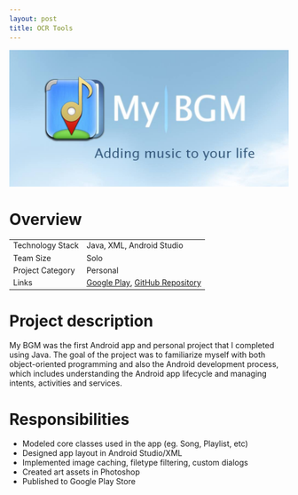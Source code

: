 ```yaml
---
layout: post
title: OCR Tools
---
```

<img src="/images/fulls/mybgm-cover.jpg" class="fit image">

<h1>Overview</h1>
<table>
<tr><td><span class="icon fa-cog"></span> Technology Stack</td>
<td>Java, XML, Android Studio</td></tr>
<tr><td><span class="icon fa-users"></span> Team Size</td>
<td>Solo</td></tr>
<tr><td><span class="icon fa-tags"></span> Project Category</td>
<td>Personal</td></tr>
<tr><td><span class="icon fa-share-alt"></span>  Links</td>
<td><a href = "http://bit.do/mybgm">Google Play</a>, <a href = "https://github.com/pwang347/my-bgm">GitHub Repository</a></td></tr>
</table>

<h1>Project description</h1>
My BGM was the first Android app and personal project that I completed using Java. The goal of the project was to familiarize myself with both object-oriented programming and also the Android development process, which includes understanding the Android app lifecycle and managing intents, activities and services.

<h1>Responsibilities</h1>
<ul>
<li>Modeled core classes used in the app (eg. Song, Playlist, etc)</li>
<li>Designed app layout in Android Studio/XML</li>
<li>Implemented image caching, filetype filtering, custom dialogs</li>
<li>Created art assets in Photoshop</li>
<li>Published to Google Play Store</li>
</ul>

